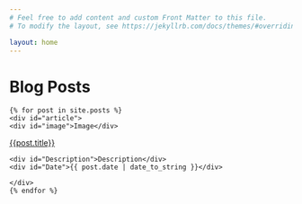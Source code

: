 ```yaml
---
# Feel free to add content and custom Front Matter to this file.
# To modify the layout, see https://jekyllrb.com/docs/themes/#overriding-theme-defaults

layout: home
---
```


<div id="home">
  <h1>Blog Posts</h1>
 
    {% for post in site.posts %}
    <div id="article"> 
    <div id="image">Image</div>
<div id="Bloc2">
    <div id="Titre"><a href="{{ site.baseurl }}{{ post.url }}">{{post.title}}</a></div>

    <div id="Description">Description</div>
    <div id="Date">{{ post.date | date_to_string }}</div>
 </div>   
    
    </div>
    {% endfor %}
 
</div>
